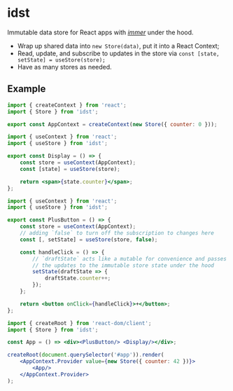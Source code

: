 # idst

Immutable data store for React apps with [*immer*](https://www.npmjs.com/package/immer) under the hood.

- Wrap up shared data into `new Store(data)`, put it into a React Context;
- Read, update, and subscribe to updates in the store via `const [state, setState] = useStore(store);`
- Have as many stores as needed.

## Example

```jsx
import { createContext } from 'react';
import { Store } from 'idst';

export const AppContext = createContext(new Store({ counter: 0 }));
```

```jsx
import { useContext } from 'react';
import { useStore } from 'idst';

export const Display = () => {
    const store = useContext(AppContext);
    const [state] = useStore(store);

    return <span>{state.counter}</span>;
};
```

```jsx
import { useContext } from 'react';
import { useStore } from 'idst';

export const PlusButton = () => {
    const store = useContext(AppContext);
    // adding `false` to turn off the subscription to changes here
    const [, setState] = useStore(store, false);

    const handleClick = () => {
        // `draftState` acts like a mutable for convenience and passes
        // the updates to the immutable store state under the hood
        setState(draftState => {
            draftState.counter++;
        });
    };

    return <button onClick={handleClick}>+</button>;
};
```

```jsx
import { createRoot } from 'react-dom/client';
import { Store } from 'idst';

const App = () => <div><PlusButton/> <Display/></div>;

createRoot(document.querySelector('#app')).render(
    <AppContext.Provider value={new Store({ counter: 42 })}>
        <App/>
    </AppContext.Provider>
);
```
